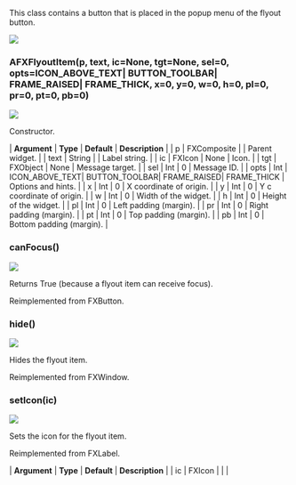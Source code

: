 This class contains a button that is placed in the popup menu of the flyout button.

![](https://help.3ds.com/2023/English/DSSIMULIA_Established/SIMACAERefImages/gui-afxflyoutitem.png)

### AFXFlyoutItem(p, text, ic=None, tgt=None, sel=0, opts=ICON\_ABOVE\_TEXT| BUTTON\_TOOLBAR| FRAME\_RAISED| FRAME_THICK, x=0, y=0, w=0, h=0, pl=0, pr=0, pt=0, pb=0)  
![](https://help.3ds.com/2023/English/DSSIMULIA_Established/IconsReference/butix_top_wline.png)

Constructor.

| **Argument** | **Type** | **Default** | **Description** |
| p | FXComposite |   | Parent widget. |
| text | String |   | Label string. |
| ic | FXIcon | None | Icon. |
| tgt | FXObject | None | Message target. |
| sel | Int | 0 | Message ID. |
| opts | Int | ICON\_ABOVE\_TEXT| BUTTON\_TOOLBAR| FRAME\_RAISED| FRAME_THICK | Options and hints. |
| x | Int | 0 | X coordinate of origin. |
| y | Int | 0 | Y c coordinate of origin. |
| w | Int | 0 | Width of the widget. |
| h | Int | 0 | Height of the widget. |
| pl | Int | 0 | Left padding (margin). |
| pr | Int | 0 | Right padding (margin). |
| pt | Int | 0 | Top padding (margin). |
| pb | Int | 0 | Bottom padding (margin). |

### canFocus()  
![](https://help.3ds.com/2023/English/DSSIMULIA_Established/IconsReference/butix_top_wline.png)

Returns True (because a flyout item can receive focus).

Reimplemented from FXButton.

### hide()  
![](https://help.3ds.com/2023/English/DSSIMULIA_Established/IconsReference/butix_top_wline.png)

Hides the flyout item.

Reimplemented from FXWindow.

### setIcon(ic)  
![](https://help.3ds.com/2023/English/DSSIMULIA_Established/IconsReference/butix_top_wline.png)

Sets the icon for the flyout item.

Reimplemented from FXLabel.

| **Argument** | **Type** | **Default** | **Description** |
| ic | FXIcon |   |   |